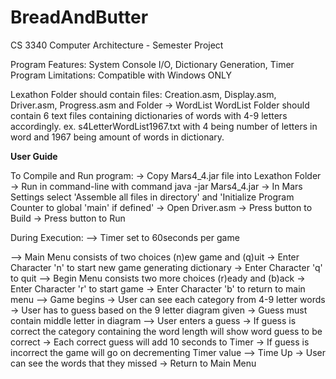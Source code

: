 BreadAndButter
==============

CS 3340 Computer Architecture - Semester Project

Program Features: System Console I/O, Dictionary Generation, Timer
Program Limitations: Compatible with Windows ONLY

Lexathon Folder should contain files: Creation.asm, Display.asm, Driver.asm, Progress.asm and Folder -> WordList
WordList Folder should contain 6 text files containing dictionaries of words with 4-9 letters accordingly.
ex. s4LetterWordList1967.txt with 4 being number of letters in word and 1967 being amount of words in dictionary. 

________User Guide________

To Compile and Run program:
-> Copy Mars4_4.jar file into Lexathon Folder 
-> Run in command-line with command  java -jar Mars4_4.jar 
-> In Mars Settings select 'Assemble all files in directory' and
   'Initialize Program Counter to global 'main' if defined'
-> Open Driver.asm
-> Press button to Build 
-> Press button to Run

During Execution:
--> Timer set to 60seconds per game

--> Main Menu consists of two choices (n)ew game and (q)uit 
  -> Enter Character 'n' to start new game generating dictionary
  -> Enter Character 'q' to quit
--> Begin Menu consists two more choices (r)eady and (b)ack
  -> Enter Character 'r' to start game
  -> Enter Character 'b' to return to main menu
--> Game begins 
  -> User can see each category from 4-9 letter words 
  -> User has to guess based on the 9 letter diagram given 
  -> Guess must contain middle letter in diagram
--> User enters a guess
  -> If guess is correct the category containing the word length
     will show word guess to be correct
      -> Each correct guess will add 10 seconds to Timer
  -> If guess is incorrect the game will go on decrementing Timer value
--> Time Up
  -> User can see the words that they missed
  -> Return to Main Menu
